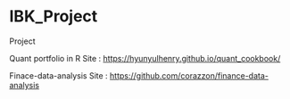 # IBK_Project

Project

Quant portfolio in R
Site : https://hyunyulhenry.github.io/quant_cookbook/

Finace-data-analysis
Site : https://github.com/corazzon/finance-data-analysis
